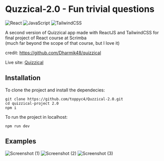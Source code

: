 # <b>Quzzical-2.0</b> - Fun trivial questions

![React](https://img.shields.io/badge/react-%2320232a.svg?style=for-the-badge&logo=react&logoColor=%2361DAFB)
![JavaScript](https://img.shields.io/badge/javascript-%23323330.svg?style=for-the-badge&logo=javascript&logoColor=%23F7DF1E)
![TailwindCSS](https://img.shields.io/badge/tailwindcss-%2338B2AC.svg?style=for-the-badge&logo=tailwind-css&logoColor=white)

A second version of Quizzical app made with ReactJS and TailwindCSS for final project of React course at Scrimba<br />
(much far beyond the scope of that course, but I love it)

credit: https://github.com/Dharmik48/quizzical

Live site: <a href="https://quzzical-2-0.vercel.app/">Quizzical</a>

## Installation

To clone the project and install the dependecies:

```
git clone https://github.com/toppyc4/Quzzical-2.0.git
cd quizzical-project 2.0
npm i
```

To run the project in localhost:

```
npm run dev
```

## Examples

![Screenshot (1)](https://user-images.githubusercontent.com/63254735/187592300-8b7f35d7-0b87-4269-8678-8c5d0e75ae99.png)
![Screenshot (2)](https://user-images.githubusercontent.com/63254735/187592302-e6347e27-6742-44ad-bb2e-3e0510588855.png)
![Screenshot (3)](https://user-images.githubusercontent.com/63254735/187592310-299c60e6-2a95-408e-8554-c467cfe5829a.png)
